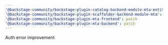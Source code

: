 ```yaml
---
'@backstage-community/backstage-plugin-catalog-backend-module-mta-entity-provider': patch
'@backstage-community/backstage-plugin-scaffolder-backend-module-mta': patch
'@backstage-community/backstage-plugin-mta-frontend': patch
'@backstage-community/backstage-plugin-mta-backend': patch
---
```


Auth error improvement
